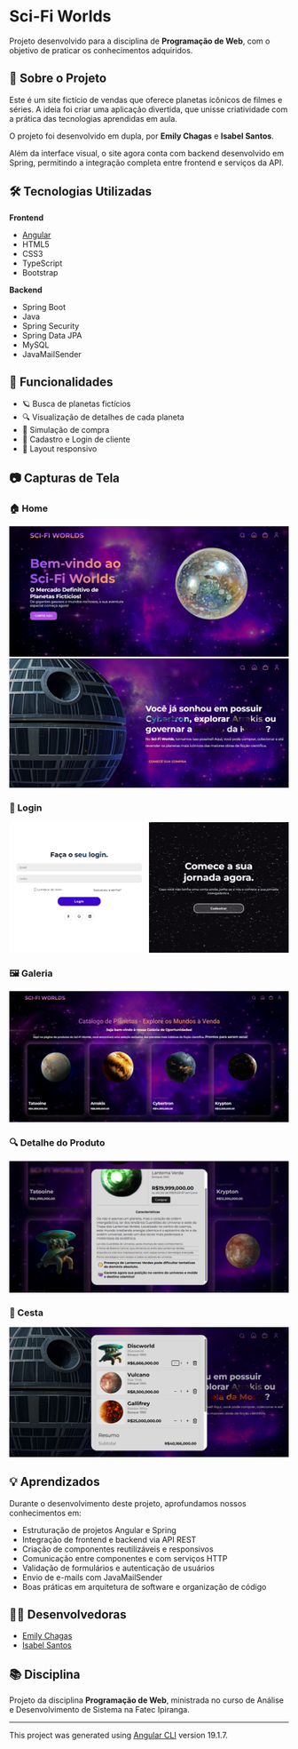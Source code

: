# Sci-Fi Worlds
Projeto desenvolvido para a disciplina de **Programação de Web**, com o objetivo de praticar os conhecimentos adquiridos.

## 🚀 Sobre o Projeto

Este é um site fictício de vendas que oferece planetas icônicos de filmes e séries. A ideia foi criar uma aplicação divertida, que unisse criatividade com a prática das tecnologias aprendidas em aula.

O projeto foi desenvolvido em dupla, por **Emily Chagas** e **Isabel Santos**.

Além da interface visual, o site agora conta com backend desenvolvido em Spring, permitindo a integração completa entre frontend e serviços da API.

## 🛠️ Tecnologias Utilizadas

**Frontend**
- [Angular](https://angular.io/)
- HTML5
- CSS3
- TypeScript
- Bootstrap

**Backend**
- Spring Boot
- Java
- Spring Security
- Spring Data JPA
- MySQL
- JavaMailSender

## 🎯 Funcionalidades

- 🪐 Busca de planetas fictícios
- 🔍 Visualização de detalhes de cada planeta
- 🛒 Simulação de compra
- 🔐 Cadastro e Login de cliente
- 📱 Layout responsivo

## 📷 Capturas de Tela
### 🏠 Home
<img src="Front/assets/Home.png" alt="">
<img src="/assets/Home pt2.png" alt="">

### 🔐 Login
<img src="Front/assets/login.png" alt="">

### 🖼️ Galeria
<img src="Front/assets/galeria.png" alt="">

### 🔍 Detalhe do Produto
<img src="Front/assets/detalhe.png" alt="">

### 🛒 Cesta
<img src="Front/assets/cesta.png" alt="">

## 💡 Aprendizados

Durante o desenvolvimento deste projeto, aprofundamos nossos conhecimentos em:

- Estruturação de projetos Angular e Spring
- Integração de frontend e backend via API REST
- Criação de componentes reutilizáveis e responsivos
- Comunicação entre componentes e com serviços HTTP
- Validação de formulários e autenticação de usuários
- Envio de e-mails com JavaMailSender
- Boas práticas em arquitetura de software e organização de código

## 👩‍💻 Desenvolvedoras

- [Emily Chagas](https://github.com/EmilyChagas)
- [Isabel Santos](https://github.com/Isabel2507)

## 📚 Disciplina

Projeto da disciplina **Programação de Web**, ministrada no curso de Análise e Desenvolvimento de Sistema na Fatec Ipiranga.

---
This project was generated using [Angular CLI](https://github.com/angular/angular-cli) version 19.1.7.

